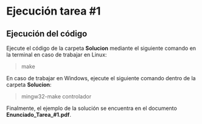 # Ejecución tarea #1
## Ejecución del código
Ejecute el código de la carpeta **Solucion** mediante el siguiente comando en la terminal en caso de trabajar en Linux:
> make

En caso de trabajar en Windows, ejecute el siguiente comando dentro de la carpeta **Solucion**:

> mingw32-make controlador

Finalmente, el ejemplo de la solución se encuentra en el documento **Enunciado_Tarea_#1.pdf**.